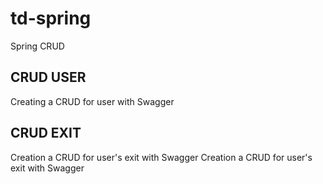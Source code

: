 # td-spring

Spring CRUD 

## CRUD USER

Creating a CRUD for user with Swagger

## CRUD EXIT 

Creation a CRUD for user's exit with Swagger
Creation a CRUD for user's exit with Swagger
